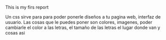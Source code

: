 This is my firs report

Un css sirve para para poder ponerle diseños a tu pagina web, interfaz de usuario. Las cosas que le puedes poner son colores, imagenes, poder cambiarle el color a las letras, el tamaño de las letras el lugar donde van y cosas asi


